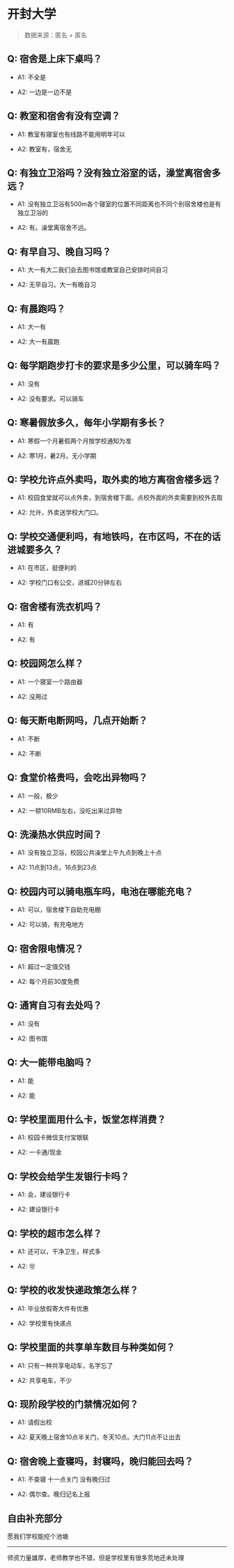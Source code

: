 # 开封大学

> 数据来源：匿名 + 匿名

## Q: 宿舍是上床下桌吗？

- A1: 不全是

- A2: 一边是一边不是

## Q: 教室和宿舍有没有空调？

- A1: 教室有寝室也有线路不能用明年可以

- A2: 教室有，宿舍无

## Q: 有独立卫浴吗？没有独立浴室的话，澡堂离宿舍多远？

- A1: 没有独立卫浴有500m各个寝室的位置不同距离也不同个别宿舍楼也是有独立卫浴的

- A2: 有。澡堂离宿舍不远。

## Q: 有早自习、晚自习吗？

- A1: 大一有大二我们会去图书馆或教室自己安排时间自习

- A2: 无早自习。大一有晚自习

## Q: 有晨跑吗？

- A1: 大一有

- A2: 大一有晨跑

## Q: 每学期跑步打卡的要求是多少公里，可以骑车吗？

- A1: 没有

- A2: 没有要求。可以骑车

## Q: 寒暑假放多久，每年小学期有多长？

- A1: 寒假一个月暑假两个月按学校通知为准

- A2: 寒1月，暑2月。无小学期

## Q: 学校允许点外卖吗，取外卖的地方离宿舍楼多远？

- A1: 校园食堂就可以点外卖，到宿舍楼下面。点校外面的外卖需要到校外去取

- A2: 允许，外卖送学校大门口。

## Q: 学校交通便利吗，有地铁吗，在市区吗，不在的话进城要多久？

- A1: 在市区，挺便利的

- A2: 学校门口有公交，进城20分钟左右

## Q: 宿舍楼有洗衣机吗？

- A1: 有

- A2: 有

## Q: 校园网怎么样？

- A1: 一个寝室一个路由器

- A2: 没用过

## Q: 每天断电断网吗，几点开始断？

- A1: 不断

- A2: 不断

## Q: 食堂价格贵吗，会吃出异物吗？

- A1: 一般，极少

- A2: 一顿10RMB左右，没吃出来过异物

## Q: 洗澡热水供应时间？

- A1: 没有独立卫浴，校园公共澡堂上午九点到晚上十点

- A2: 11点到13点，16点到23点

## Q: 校园内可以骑电瓶车吗，电池在哪能充电？

- A1: 可以，宿舍楼下自助充电棚

- A2: 可以骑，有充电地方

## Q: 宿舍限电情况？

- A1: 超过一定值交钱

- A2: 每个月前30度免费

## Q: 通宵自习有去处吗？

- A1: 没有

- A2: 图书馆

## Q: 大一能带电脑吗？

- A1: 能

- A2: 能

## Q: 学校里面用什么卡，饭堂怎样消费？

- A1: 校园卡微信支付宝银联

- A2: 一卡通/现金

## Q: 学校会给学生发银行卡吗？

- A1: 会，建设银行卡

- A2: 建设银行卡

## Q: 学校的超市怎么样？

- A1: 还可以，干净卫生，样式多

- A2: 🉑

## Q: 学校的收发快递政策怎么样？

- A1: 毕业放假寄大件有优惠

- A2: 学校里有快递点

## Q: 学校里面的共享单车数目与种类如何？

- A1: 只有一种共享电动车，名字忘了

- A2: 共享电车，不少

## Q: 现阶段学校的门禁情况如何？

- A1: 请假出校

- A2: 夏天晚上宿舍10点半关门，冬天10点。大门11点不让出去

## Q: 宿舍晚上查寝吗，封寝吗，晚归能回去吗？

- A1: 不查寝 十一点关门 没有晚归过

- A2: 偶尔查。晚归记名上报

## 自由补充部分

愿我们学校能挖个池塘

***

师资力量雄厚，老师教学也不错，但是学校里有很多荒地还未处理